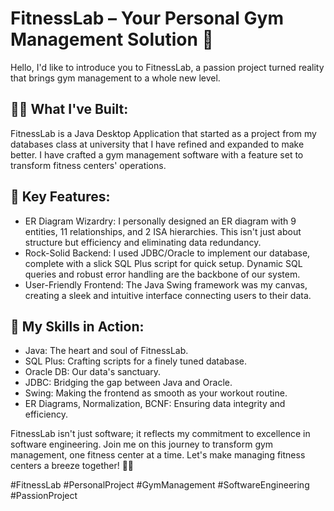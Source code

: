 # FitnessLab – Your Personal Gym Management Solution 💪

Hello, I'd like to introduce you to FitnessLab, a passion project turned reality that brings gym management to a whole new level.

## 🏋️‍♂️ What I've Built:
FitnessLab is a Java Desktop Application that started as a project from my databases class at university that I have refined and expanded to make better. I have crafted a gym management software with a feature set to transform fitness centers' operations.

## 🧩 Key Features:

- ER Diagram Wizardry: I personally designed an ER diagram with 9 entities, 11 relationships, and 2 ISA hierarchies. This isn't just about structure but efficiency and eliminating data redundancy.
- Rock-Solid Backend: I used JDBC/Oracle to implement our database, complete with a slick SQL Plus script for quick setup. Dynamic SQL queries and robust error handling are the backbone of our system.
- User-Friendly Frontend: The Java Swing framework was my canvas, creating a sleek and intuitive interface connecting users to their data.

## 🔧 My Skills in Action:
- Java: The heart and soul of FitnessLab.
- SQL Plus: Crafting scripts for a finely tuned database.
- Oracle DB: Our data's sanctuary.
- JDBC: Bridging the gap between Java and Oracle.
- Swing: Making the frontend as smooth as your workout routine.
- ER Diagrams, Normalization, BCNF: Ensuring data integrity and efficiency.

FitnessLab isn't just software; it reflects my commitment to excellence in software engineering. Join me on this journey to transform gym management, one fitness center at a time. Let's make managing fitness centers a breeze together! 💼🚀

#FitnessLab #PersonalProject #GymManagement #SoftwareEngineering #PassionProject
